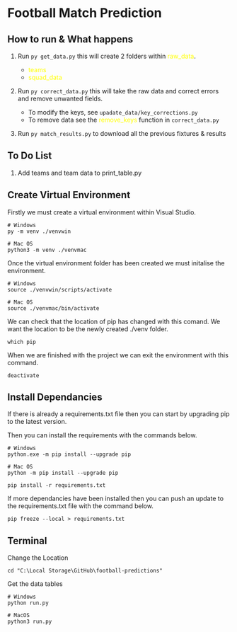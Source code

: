 # Football Match Prediction

## How to run & What happens

1. Run ```py get_data.py``` this will create 2 folders within <span style="color:yellow">raw_data</span>.
    - <span style="color:yellow">teams</span>
    - <span style="color:yellow">squad_data</span>

2. Run ```py correct_data.py``` this will take the raw data and correct errors and remove unwanted fields. 
    - To modify the keys, see `upadate_data/key_corrections.py`
    - To remove data see the <span style="color:yellow">remove_keys</span> function in ```correct_data.py```
3. Run ```py match_results.py``` to download all the previous fixtures & results



## To Do List
1. Add teams and team data to print_table.py

## Create Virtual Environment

Firstly we must create a virtual environment within Visual Studio.
``` 
# Windows
py -m venv ./venvwin

# Mac OS
python3 -m venv ./venvmac
```

Once the virtual environment folder has been created we must initalise the environment.

```
# Windows
source ./venvwin/scripts/activate

# Mac OS
source ./venvmac/bin/activate
```

We can check that the location of pip has changed with this comand.
We want the location to be the newly created ./venv folder.

```
which pip
```

When we are finished with the project we can exit the environment with this command.
```
deactivate
```

## Install Dependancies

If there is already a requirements.txt file then you can start by upgrading pip to the latest version.

Then you can install the requirements with the commands below.
```
# Windows
python.exe -m pip install --upgrade pip

# Mac OS
python -m pip install --upgrade pip
```

```
pip install -r requirements.txt
```

If more dependancies have been installed then you can push an update to the requirements.txt file with the command below.
```
pip freeze --local > requirements.txt
```

## Terminal

Change the Location

```
cd "C:\Local Storage\GitHub\football-predictions"
```

Get the data tables

```
# Windows
python run.py

# MacOS
python3 run.py
```
